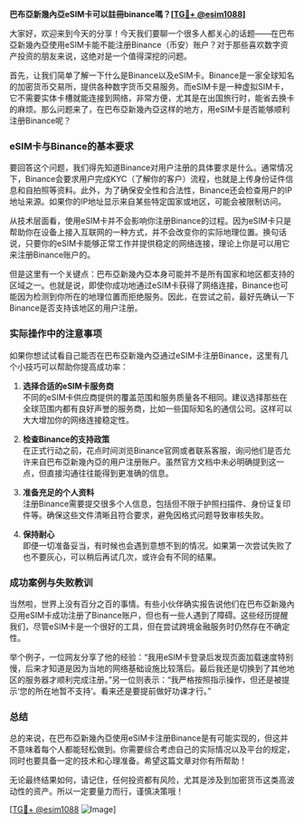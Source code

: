 **巴布亞新幾內亞eSIM卡可以註冊binance嗎？[[TG💪+ @esim1088](https://t.me/s/esim1088)]**

大家好，欢迎来到今天的分享！今天我们要聊一个很多人都关心的话题——在巴布亞新幾內亞使用eSIM卡能不能注册Binance（币安）账户？对于那些喜欢数字资产投资的朋友来说，这绝对是一个值得深挖的问题。

首先，让我们简单了解一下什么是Binance以及eSIM卡。Binance是一家全球知名的加密货币交易所，提供各种数字货币交易服务。而eSIM卡是一种虚拟SIM卡，它不需要实体卡槽就能连接到网络，非常方便，尤其是在出国旅行时，能省去换卡的麻烦。那么问题来了，在巴布亞新幾內亞这样的地方，用eSIM卡是否能够顺利注册Binance呢？

### eSIM卡与Binance的基本要求

要回答这个问题，我们得先知道Binance对用户注册的具体要求是什么。通常情况下，Binance会要求用户完成KYC（了解你的客户）流程，也就是上传身份证件信息和自拍照等资料。此外，为了确保安全性和合法性，Binance还会检查用户的IP地址来源。如果你的IP地址显示来自某些特定国家或地区，可能会被限制访问。

从技术层面看，使用eSIM卡并不会影响你注册Binance的过程。因为eSIM卡只是帮助你在设备上接入互联网的一种方式，并不会改变你的实际地理位置。换句话说，只要你的eSIM卡能够正常工作并提供稳定的网络连接，理论上你是可以用它来注册Binance账户的。

但是这里有一个关键点：巴布亞新幾內亞本身可能并不是所有国家和地区都支持的区域之一。也就是说，即使你成功地通过eSIM卡获得了网络连接，Binance也可能因为检测到你所在的地理位置而拒绝服务。因此，在尝试之前，最好先确认一下Binance是否支持该地区的用户注册。

### 实际操作中的注意事项

如果你想试试看自己能否在巴布亞新幾內亞通过eSIM卡注册Binance，这里有几个小技巧可以帮助你提高成功率：

1. **选择合适的eSIM卡服务商**  
   不同的eSIM卡供应商提供的覆盖范围和服务质量各不相同。建议选择那些在全球范围内都有良好声誉的服务商，比如一些国际知名的通信公司。这样可以大大增加你的网络连接稳定性。

2. **检查Binance的支持政策**  
   在正式行动之前，花点时间浏览Binance官网或者联系客服，询问他们是否允许来自巴布亞新幾內亞的用户注册账户。虽然官方文档中未必明确提到这一点，但直接沟通往往能得到更准确的信息。

3. **准备充足的个人资料**  
   注册Binance需要提交很多个人信息，包括但不限于护照扫描件、身份证复印件等。确保这些文件清晰且符合要求，避免因格式问题导致审核失败。

4. **保持耐心**  
   即便一切准备妥当，有时候也会遇到意想不到的情况。如果第一次尝试失败了也不要灰心，可以稍后再试几次，或许会有不同的结果。

### 成功案例与失败教训

当然啦，世界上没有百分之百的事情。有些小伙伴确实报告说他们在巴布亞新幾內亞用eSIM卡成功注册了Binance账户，但也有一些人遇到了障碍。这些经历提醒我们，尽管eSIM卡是一个很好的工具，但在尝试跨境金融服务时仍然存在不确定性。

举个例子，一位网友分享了他的经验：“我用eSIM卡登录后发现页面加载速度特别慢，后来才知道是因为当地的网络基础设施比较落后。最后我还是切换到了其他地区的服务器才顺利完成注册。”另一位则表示：“我严格按照指示操作，但还是被提示‘您的所在地暂不支持’。看来还是要提前做好功课才行。”

### 总结

总的来说，在巴布亞新幾內亞使用eSIM卡注册Binance是有可能实现的，但这并不意味着每个人都能轻松做到。你需要综合考虑自己的实际情况以及平台的规定，同时也要具备一定的技术和心理准备。希望这篇文章对你有所帮助！

无论最终结果如何，请记住，任何投资都有风险，尤其是涉及到加密货币这类高波动性的资产。所以一定要量力而行，谨慎决策哦！

[[TG💪+ @esim1088](https://t.me/s/esim1088) ![Image](https://i.postimg.cc/4NQfJmqS/Snipaste-2025-05-13-00-14-12.png)]